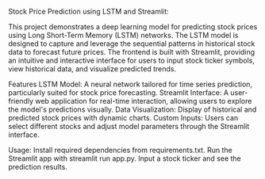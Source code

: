 Stock Price Prediction using LSTM and Streamlit:

This project demonstrates a deep learning model for predicting stock prices using Long Short-Term Memory (LSTM) networks. The LSTM model is designed to capture and leverage the sequential patterns in historical stock data to forecast future prices. The frontend is built with Streamlit, providing an intuitive and interactive interface for users to input stock ticker symbols, view historical data, and visualize predicted trends.

Features
LSTM Model: A neural network tailored for time series prediction, particularly suited for stock price forecasting.
Streamlit Interface: A user-friendly web application for real-time interaction, allowing users to explore the model's predictions visually.
Data Visualization: Display of historical and predicted stock prices with dynamic charts.
Custom Inputs: Users can select different stocks and adjust model parameters through the Streamlit interface.

Usage:
Install required dependencies from requirements.txt.
Run the Streamlit app with streamlit run app.py.
Input a stock ticker and see the prediction results.
